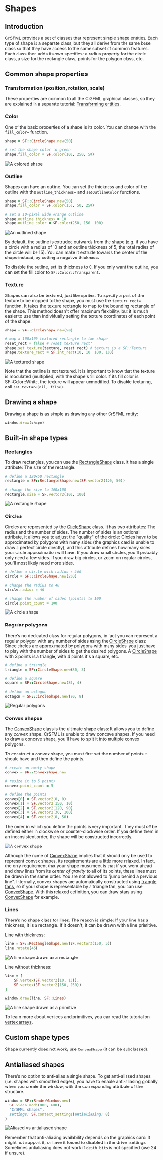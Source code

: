 # Shapes

## Introduction

CrSFML provides a set of classes that represent simple shape entities. Each type of shape is a separate class, but they all derive from the same base class so that they have access to the same subset of common features. Each class then adds its own specifics: a radius property for the circle class, a size for the rectangle class, points for the polygon class, etc.

## Common shape properties

### Transformation (position, rotation, scale)

These properties are common to all the CrSFML graphical classes, so they are explained in a separate tutorial: [Transforming entities](graphics-transform.md "'Transforming entities' tutorial").

### Color

One of the basic properties of a shape is its color. You can change with the `fill_color=` function.

```ruby
shape = SF::CircleShape.new(50)

# set the shape color to green
shape.fill_color = SF.color(100, 250, 50)
```

![A colored shape](images/graphics-shape-color.png)

### Outline

Shapes can have an outline. You can set the thickness and color of the outline with the `outline_thickness=` and `setOutlineColor` functions.

```ruby
shape = SF::CircleShape.new(50)
shape.fill_color = SF.color(150, 50, 250)

# set a 10-pixel wide orange outline
shape.outline_thickness = 10
shape.outline_color = SF.color(250, 150, 100)
```

![An outlined shape](images/graphics-shape-outline.png)

By default, the outline is extruded outwards from the shape (e.g. if you have a circle with a radius of 10 and an outline thickness of 5, the total radius of the circle will be 15). You can make it extrude towards the center of the shape instead, by setting a negative thickness.

To disable the outline, set its thickness to 0. If you only want the outline, you can set the fill color to `SF::Color::Transparent`.

### Texture

Shapes can also be textured, just like sprites. To specify a part of the texture to be mapped to the shape, you must use the `texture_rect=` function. It takes the texture rectangle to map to the bounding rectangle of the shape. This method doesn't offer maximum flexibility, but it is much easier to use than individually setting the texture coordinates of each point of the shape.

```ruby
shape = SF::CircleShape.new(50)

# map a 100x100 textured rectangle to the shape
reset_rect = false # reset texture rect?
shape.set_texture(texture, reset_rect) # texture is a SF::Texture
shape.texture_rect = SF.int_rect(10, 10, 100, 100)
```

![A textured shape](images/graphics-shape-texture.png)

Note that the outline is not textured.
It is important to know that the texture is modulated (multiplied) with the shape's fill color. If its fill color is SF::Color::White, the texture will appear unmodified.
To disable texturing, call `set_texture(nil, false)`.

## Drawing a shape

Drawing a shape is as simple as drawing any other CrSFML entity:

```ruby
window.draw(shape)
```

## Built-in shape types

### Rectangles

To draw rectangles, you can use the [RectangleShape]({{book.api}}/RectangleShape.html) class. It has a single attribute: The size of the rectangle.

```ruby
# define a 120x50 rectangle
rectangle = SF::RectangleShape.new(SF.vector2(120, 50))

# change the size to 100x100
rectangle.size = SF.vector2(100, 100)
```

![A rectangle shape](images/graphics-shape-rectangle.png)

### Circles

Circles are represented by the [CircleShape]({{book.api}}/CircleShape.html) class. It has two attributes: The radius and the number of sides. The number of sides is an optional attribute, it allows you to adjust the "quality" of the circle: Circles have to be approximated by polygons with many sides (the graphics card is unable to draw a perfect circle directly), and this attribute defines how many sides your circle approximation will have. If you draw small circles, you'll probably only need a few sides. If you draw big circles, or zoom on regular circles, you'll most likely need more sides.

```ruby
# define a circle with radius = 200
circle = SF::CircleShape.new(200)

# change the radius to 40
circle.radius = 40

# change the number of sides (points) to 100
circle.point_count = 100
```

![A circle shape](images/graphics-shape-circle.png)

### Regular polygons

There's no dedicated class for regular polygons, in fact you can represent a regular polygon with any number of sides using the [CircleShape]({{book.api}}/CircleShape.html) class: Since circles are approximated by polygons with many sides, you just have to play with the number of sides to get the desired polygons. A [CircleShape]({{book.api}}/CircleShape.html) with 3 points is a triangle, with 4 points it's a square, etc.

```ruby
# define a triangle
triangle = SF::CircleShape.new(80, 3)

# define a square
square = SF::CircleShape.new(80, 4)

# define an octagon
octagon = SF::CircleShape.new(80, 8)
```

![Regular polygons](images/graphics-shape-regular.png)

### Convex shapes

The [ConvexShape]({{book.api}}/ConvexShape.html) class is the ultimate shape class: It allows you to define any *convex* shape. CrSFML is unable to draw concave shapes. If you need to draw a concave shape, you'll have to split it into multiple convex polygons.

To construct a convex shape, you must first set the number of points it should have and then define the points.

```ruby
# create an empty shape
convex = SF::ConvexShape.new

# resize it to 5 points
convex.point_count = 5

# define the points
convex[0] = SF.vector2(0, 0)
convex[1] = SF.vector2(150, 10)
convex[2] = SF.vector2(120, 90)
convex[3] = SF.vector2(30, 100)
convex[4] = SF.vector2(0, 50)
```

The order in which you define the points is very important. They must *all* be defined either in clockwise or counter-clockwise order. If you define them in an inconsistent order, the shape will be constructed incorrectly.

![A convex shape](images/graphics-shape-convex.png)

Although the name of [ConvexShape]({{book.api}}/ConvexShape.html) implies that it should only be used to represent convex shapes, its requirements are a little more relaxed. In fact, the only requirement that your shape must meet is that if you went ahead and drew lines from its *center of gravity* to all of its points, these lines must be drawn in the same order. You are not allowed to "jump behind a previous line". Internally, convex shapes are automatically constructed using [triangle fans](http://en.wikipedia.org/wiki/Triangle_fan "Go to Wikipedia's article about triangle fans"), so if your shape is representable by a triangle fan, you can use [ConvexShape]({{book.api}}/ConvexShape.html). With this relaxed definition, you can draw stars using [ConvexShape]({{book.api}}/ConvexShape.html) for example.

### Lines

There's no shape class for lines. The reason is simple: If your line has a thickness, it is a rectangle. If it doesn't, it can be drawn with a line primitive.

Line with thickness:

```ruby
line = SF::RectangleShape.new(SF.vector2(150, 5))
line.rotate(45)
```

![A line shape drawn as a rectangle](images/graphics-shape-line-rectangle.png)

Line without thickness:

```ruby
line = [
    SF.vertex(SF.vector2(10, 10)),
    SF.vertex(SF.vector2(150, 150))
]

window.draw(line, SF::Lines)
```

![A line shape drawn as a primitive](images/graphics-shape-line-primitive.png)

To learn more about vertices and primitives, you can read the tutorial on [vertex arrays](graphics-vertex-array.md "'Vertex arrays' tutorial").

## Custom shape types

[Shape]({{book.api}}/Shape.html) currently [does not work](https://github.com/manastech/crystal/issues/605); use `ConvexShape` (it can be subclassed).

<!--

You can extend the set of shape classes with your own shape types. To do so, you must derive from [Shape]({{book.api}}/Shape.html) and override two functions:

  * `point_count`: return the number of points in the shape
  * `get_point`: return a point of the shape

You must also call the `update()` protected function whenever any point in your shape changes, so that the base class is informed and can update its internal geometry.

Here is a complete example of a custom shape class: `EllipseShape`.

```ruby
class EllipseShape < SF::Shape
    def initialize(@radius = SF.vector2(0, 0))
    end

    def radius
        @radius
    end
    def radius=(radius)
        @radius = radius
        update
    end

    def point_count
        30  # fixed, but could be an attribute of the class if needed
    end

    def get_point(index)
        pi = Math::PI

        angle = index * 2 * pi / point_count - pi / 2
        x = Math.cos(angle) * @radius.x
        y = Math.sin(angle) * @radius.y

        SF.vector2(@radius.x + x, @radius.y + y)
    end
end
```

![An ellipse shape](images/graphics-shape-ellipse.png)

-->

## Antialiased shapes

There's no option to anti-alias a single shape. To get anti-aliased shapes (i.e. shapes with smoothed edges), you have to enable anti-aliasing globally when you create the window, with the corresponding attribute of the structure.

```ruby
window = SF::RenderWindow.new(
  SF.video_mode(800, 600),
  "CrSFML shapes",
  settings: SF.context_settings(antialiasing: 8)
)
```

![Aliased vs antialiased shape](images/graphics-shape-antialiasing.png)

Remember that anti-aliasing availability depends on the graphics card: It might not support it, or have it forced to disabled in the driver settings.  
Sometimes antialiasing does not work if `depth_bits` is not specified (use 24 if unsure).
